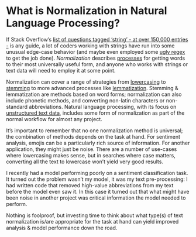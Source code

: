 # What is Normalization in Natural Language Processing?

If Stack Overflow’s [list of questions tagged ‘string’ - at over 150,000 entries -](https://stackoverflow.com/questions/tagged/string) is any guide, a lot of coders working with strings have run into some unusual edge-case behavior (and maybe even employed some [ugly regex](https://blog.codinghorror.com/regex-use-vs-regex-abuse/) to get the job done). _Normalization_ describes [processes](https://www.kdnuggets.com/2019/04/text-preprocessing-nlp-machine-learning.html) for getting words to their most universally useful form, and anyone who works with strings or text data will need to employ it at some point.

Normalization can cover a range of strategies from [lowercasing](https://nlp.stanford.edu/IR-book/html/htmledition/capitalizationcase-folding-1.html) to [stemming](https://nlp.stanford.edu/IR-book/html/htmledition/stemming-and-lemmatization-1.html) to more advanced processes like [lemmatization](https://nlp.stanford.edu/IR-book/html/htmledition/stemming-and-lemmatization-1.html). Stemming & lemmatization are methods based on word forms; normalization can also include phonetic methods, and converting non-latin characters or non-standard abbreviations.   Natural language processing, with its focus on [unstructured text data](https://en.wikipedia.org/wiki/Unstructured_data), includes some form of normalization as part of the normal workflow for almost any project.

It’s important to remember that no one normalization method is universal; the combination of methods depends on the task at hand. For sentiment analysis, emojis can be a particularly rich source of information. For another application, they might just be noise. There are a number of use-cases where lowercasing makes sense, but in searches where case matters, converting all the text to lowercase won’t yield very good results.

I recently had a model performing poorly on a sentiment classification task. It turned out the problem wasn’t my model, it was my text pre-processing: I had written code that removed high-value abbreviations from my text before the model even saw it. In this case it turned out that what might have been noise in another project was critical information the model needed to perform.

Nothing is foolproof, but investing time to think about what type(s) of text normalization is/are appropriate for the task at hand can yield improved analysis & model performance down the road.

